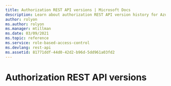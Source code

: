 ```yaml
---
title: Authorization REST API versions | Microsoft Docs
description: Learn about authorization REST API version history for Azure role-based access control (Azure RBAC)
author: rolyon
ms.author: rolyon
ms.manager: mtillman
ms.date: 03/09/2021
ms.topic: reference
ms.service: role-based-access-control
ms.devlang: rest-api
ms.assetid: 81771ddf-44d0-42d2-b96d-5dd961a03fd2
---
```


# Authorization REST API versions
